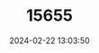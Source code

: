 ---
title: "15655"
category: "Otomys laminatus"
draft: false
date: 2024-02-22 13:03:50
languages:
  English: ["Laminate Vlei Rat"]
---